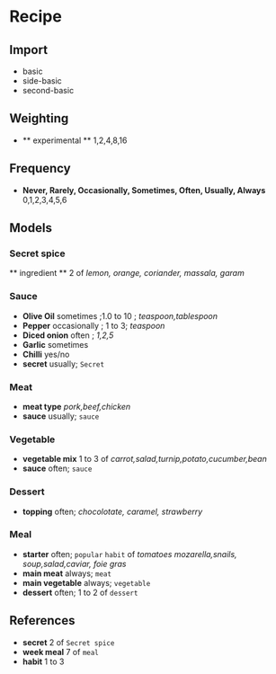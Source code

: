 # Recipe

## Import

* basic
* side-basic
* second-basic

## Weighting

* ** experimental **  1,2,4,8,16

## Frequency

* **Never, Rarely, Occasionally, Sometimes, Often, Usually, Always** 0,1,2,3,4,5,6

## Models

### Secret spice

** ingredient ** 2 of *lemon, orange, coriander, massala, garam*

### Sauce

* **Olive Oil** sometimes ;1.0 to 10 ; *teaspoon,tablespoon*
* **Pepper** occasionally ; 1 to 3; *teaspoon*
* **Diced onion** often ; *1,2,5*
* **Garlic** sometimes
* **Chilli** yes/no 
* **secret** usually; `Secret`

### Meat

* **meat type** *pork,beef,chicken*
* **sauce** usually; `sauce`

### Vegetable

* **vegetable mix** 1 to 3 of *carrot,salad,turnip,potato,cucumber,bean*
* **sauce** often; `sauce`

### Dessert

* **topping** often; *chocolotate, caramel, strawberry*

### Meal

* **starter** often; `popular` `habit` of *tomatoes mozarella,snails, soup,salad,caviar, foie gras*
* **main meat** always; `meat`
* **main vegetable** always; `vegetable`
* **dessert** often; 1 to 2 of `dessert`

## References

* **secret** 2 of `Secret spice`
* **week meal** 7 of `meal`
* **habit** 1 to 3



